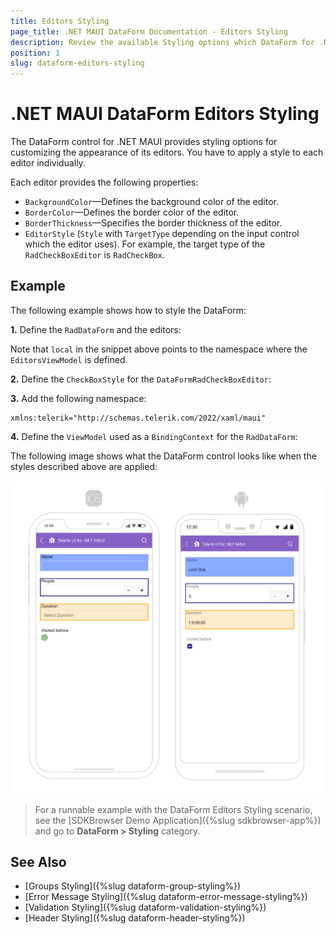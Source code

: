 ```yaml
---
title: Editors Styling
page_title: .NET MAUI DataForm Documentation - Editors Styling
description: Review the available Styling options which DataForm for .NET MAUI control provides for its editors.
position: 1
slug: dataform-editors-styling
---
```


# .NET MAUI DataForm Editors Styling

The DataForm control for .NET MAUI provides styling options for customizing the appearance of its editors. You have to apply a style to each editor individually.

Each editor provides the following properties:

* `BackgroundColor`&mdash;Defines the background color of the editor.
* `BorderColor`&mdash;Defines the border color of the editor.
* `BorderThickness`&mdash;Specifies the border thickness of the editor.
* `EditorStyle` (`Style` with `TargetType` depending on the input control which the editor uses). For example, the target type of the `RadCheckBoxEditor` is `RadCheckBox`.

## Example

The following example shows how to style the DataForm:

**1.** Define the `RadDataForm` and the editors:

<snippet id='dataform-editors-styling' />

Note that `local` in the snippet above points to the namespace where the `EditorsViewModel` is defined.

**2.** Define the `CheckBoxStyle` for the `DataFormRadCheckBoxEditor`:

<snippet id='dataform-editors-stlying-checkbox-style' />

**3.** Add the following namespace:

```XAML
xmlns:telerik="http://schemas.telerik.com/2022/xaml/maui"
```

**4.** Define the `ViewModel` used as a `BindingContext` for the `RadDataForm`:

<snippet id='dataform-editors-model'/>

The following image shows what the DataForm control looks like when the styles described above are applied:

![.NET MAUI DataForm Editor Styling](../images/dataform-editor-styling.png)

> For a runnable example with the DataForm Editors Styling scenario, see the [SDKBrowser Demo Application]({%slug sdkbrowser-app%}) and go to **DataForm > Styling** category.

## See Also

- [Groups Styling]({%slug dataform-group-styling%})
- [Error Message Styling]({%slug dataform-error-message-styling%})
- [Validation Styling]({%slug dataform-validation-styling%})
- [Header Styling]({%slug dataform-header-styling%})